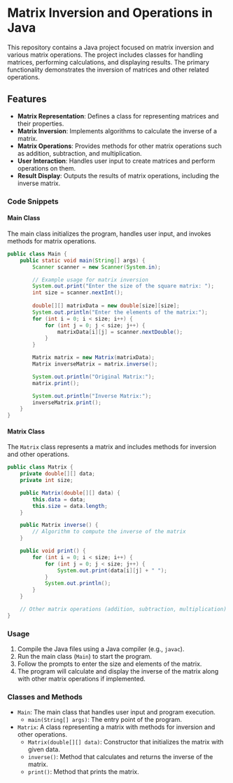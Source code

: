 # Matrix Inversion and Operations in Java

This repository contains a Java project focused on matrix inversion and various matrix operations. The project includes classes for handling matrices, performing calculations, and displaying results. The primary functionality demonstrates the inversion of matrices and other related operations.

## Features

- **Matrix Representation**: Defines a class for representing matrices and their properties.
- **Matrix Inversion**: Implements algorithms to calculate the inverse of a matrix.
- **Matrix Operations**: Provides methods for other matrix operations such as addition, subtraction, and multiplication.
- **User Interaction**: Handles user input to create matrices and perform operations on them.
- **Result Display**: Outputs the results of matrix operations, including the inverse matrix.

### Code Snippets

#### Main Class
The main class initializes the program, handles user input, and invokes methods for matrix operations.

```java
public class Main {
    public static void main(String[] args) {
        Scanner scanner = new Scanner(System.in);

        // Example usage for matrix inversion
        System.out.print("Enter the size of the square matrix: ");
        int size = scanner.nextInt();
        
        double[][] matrixData = new double[size][size];
        System.out.println("Enter the elements of the matrix:");
        for (int i = 0; i < size; i++) {
            for (int j = 0; j < size; j++) {
                matrixData[i][j] = scanner.nextDouble();
            }
        }

        Matrix matrix = new Matrix(matrixData);
        Matrix inverseMatrix = matrix.inverse();

        System.out.println("Original Matrix:");
        matrix.print();

        System.out.println("Inverse Matrix:");
        inverseMatrix.print();
    }
}
```

#### Matrix Class

The `Matrix` class represents a matrix and includes methods for inversion and other operations.

```java
public class Matrix {
    private double[][] data;
    private int size;

    public Matrix(double[][] data) {
        this.data = data;
        this.size = data.length;
    }

    public Matrix inverse() {
        // Algorithm to compute the inverse of the matrix
    }

    public void print() {
        for (int i = 0; i < size; i++) {
            for (int j = 0; j < size; j++) {
                System.out.print(data[i][j] + " ");
            }
            System.out.println();
        }
    }

    // Other matrix operations (addition, subtraction, multiplication)
}
```

### Usage

1.  Compile the Java files using a Java compiler (e.g., `javac`).
2.  Run the main class (`Main`) to start the program.
3.  Follow the prompts to enter the size and elements of the matrix.
4.  The program will calculate and display the inverse of the matrix along with other matrix operations if implemented.

### Classes and Methods

-   `Main`: The main class that handles user input and program execution.
    -   `main(String[] args)`: The entry point of the program.
-   `Matrix`: A class representing a matrix with methods for inversion and other operations.
    -   `Matrix(double[][] data)`: Constructor that initializes the matrix with given data.
    -   `inverse()`: Method that calculates and returns the inverse of the matrix.
    -   `print()`: Method that prints the matrix.